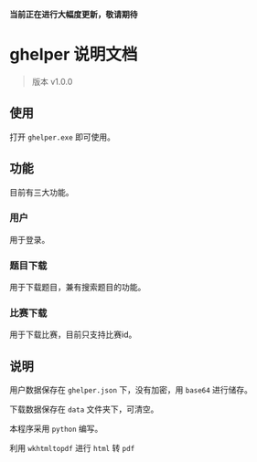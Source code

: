 **当前正在进行大幅度更新，敬请期待**
# ghelper 说明文档

> 版本 v1.0.0

## 使用

打开 `ghelper.exe` 即可使用。

## 功能

目前有三大功能。

### 用户

用于登录。

### 题目下载

用于下载题目，兼有搜索题目的功能。

### 比赛下载

用于下载比赛，目前只支持比赛id。

## 说明

用户数据保存在 `ghelper.json` 下，没有加密，用 `base64` 进行储存。

下载数据保存在 `data` 文件夹下，可清空。

本程序采用 `python` 编写。

利用 `wkhtmltopdf` 进行 `html` 转 `pdf` 


